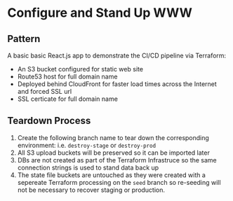 # Configure and Stand Up WWW

## Pattern

A basic basic React.js app to demonstrate the CI/CD pipeline via Terraform:

* An S3 bucket configured for static web site
* Route53 host for full domain name
* Deployed behind CloudFront for faster load times across the Internet and forced SSL url
* SSL certicate for full domain name

## Teardown Process

1. Create the following branch name to tear down the corresponding environment: i.e. `destroy-stage` or `destroy-prod`
2. All S3 upload buckets will be preserved so it can be imported later
3. DBs are not created as part of the Terraform Infrastruce so the same connection strings is used to stand data back up
4. The state file buckets are untouched as they were created with a sepereate Terraform processing on the `seed` branch so re-seeding will not be necessary to recover staging or production.